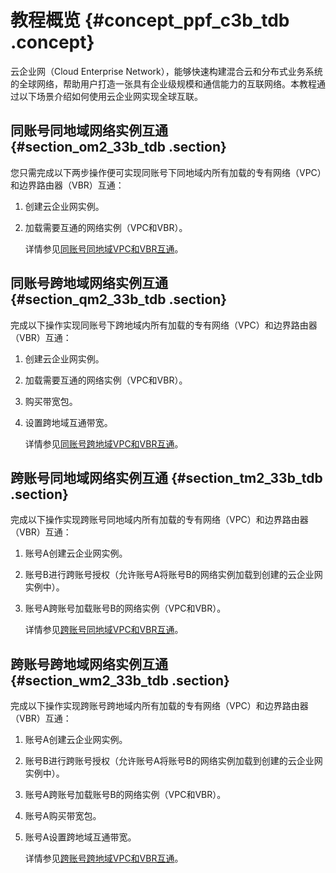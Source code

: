 # 教程概览 {#concept_ppf_c3b_tdb .concept}

云企业网（Cloud Enterprise Network），能够快速构建混合云和分布式业务系统的全球网络，帮助用户打造一张具有企业级规模和通信能力的互联网络。本教程通过以下场景介绍如何使用云企业网实现全球互联。

## 同账号同地域网络实例互通 {#section_om2_33b_tdb .section}

您只需完成以下两步操作便可实现同账号下同地域内所有加载的专有网络（VPC）和边界路由器（VBR）互通：

1.  创建云企业网实例。
2.  加载需要互通的网络实例（VPC和VBR）。

    详情参见[同账号同地域VPC和VBR互通](cn.zh-CN/快速入门/同账号同地域VPC和VBR互通.md#)。


## 同账号跨地域网络实例互通 {#section_qm2_33b_tdb .section}

完成以下操作实现同账号下跨地域内所有加载的专有网络（VPC）和边界路由器（VBR）互通：

1.  创建云企业网实例。
2.  加载需要互通的网络实例（VPC和VBR）。
3.  购买带宽包。
4.  设置跨地域互通带宽。

    详情参见[同账号跨地域VPC和VBR互通](cn.zh-CN/快速入门/同账号跨地域VPC和VBR互通.md#)。


## 跨账号同地域网络实例互通 {#section_tm2_33b_tdb .section}

完成以下操作实现跨账号同地域内所有加载的专有网络（VPC）和边界路由器（VBR）互通：

1.  账号A创建云企业网实例。
2.  账号B进行跨账号授权（允许账号A将账号B的网络实例加载到创建的云企业网实例中）。
3.  账号A跨账号加载账号B的网络实例（VPC和VBR）。

    详情参见[跨账号同地域VPC和VBR互通](cn.zh-CN/快速入门/跨账号同地域VPC和VBR互通.md#)。


## 跨账号跨地域网络实例互通 {#section_wm2_33b_tdb .section}

完成以下操作实现跨账号跨地域内所有加载的专有网络（VPC）和边界路由器（VBR）互通：

1.  账号A创建云企业网实例。
2.  账号B进行跨账号授权（允许账号A将账号B的网络实例加载到创建的云企业网实例中）。
3.  账号A跨账号加载账号B的网络实例（VPC和VBR）。
4.  账号A购买带宽包。
5.  账号A设置跨地域互通带宽。

    详情参见[跨账号跨地域VPC和VBR互通](cn.zh-CN/快速入门/跨账号跨地域VPC和VBR互通.md#)。


